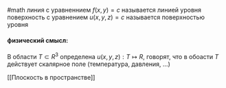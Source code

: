 #math 
линия с уравненнием $f(x, y) = c$ называется линией уровня
поверхность с уравнением $u(x,y,z) = c$ называется поверхностью уровня

#### физический смысл:
В области $T \subset R^3$ определена $u(x, y, z): T \mapsto R$, говорят, что в обоасти $T$ действует скалярное поле (температура, давления, ...)

[[Плоскость в пространстве]]